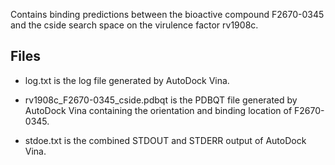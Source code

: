 Contains binding predictions between the bioactive compound F2670-0345 and the cside search space on the virulence factor rv1908c.

## Files

- log.txt is the log file generated by AutoDock Vina.

- rv1908c_F2670-0345_cside.pdbqt is the PDBQT file generated by AutoDock Vina containing the orientation and binding location of F2670-0345.

- stdoe.txt is the combined STDOUT and STDERR output of AutoDock Vina.

